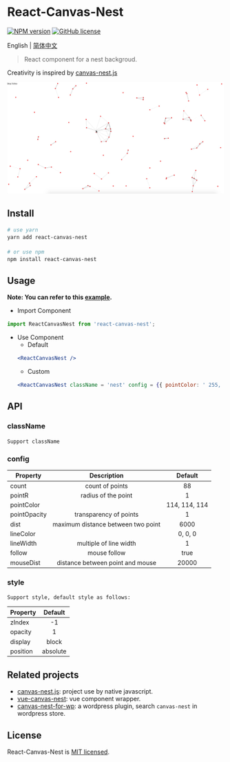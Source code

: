 # React-Canvas-Nest
[![NPM version](https://img.shields.io/npm/v/react-canvas-nest.svg)](https://www.npmjs.com/package/react-canvas-nest) [![GitHub license](https://img.shields.io/github/license/flyerH/react-canvas-nest.svg)](https://github.com/flyerH/react-canvas-nest/blob/master/LICENSE)  

English | [简体中文](./README-zh.md)
>  React component for a nest backgroud.

Creativity is inspired by [canvas-nest.js](https://github.com/hustcc/canvas-nest.js)  

![screenshot](./screenshot.jpg)

## Install
```bash
# use yarn
yarn add react-canvas-nest

# or use npm
npm install react-canvas-nest
```
## Usage
**Note: You can refer to this [example](./example).**
- Import Component
```js
import ReactCanvasNest from 'react-canvas-nest';
```
- Use Component
  - Default
  ```jsx
  <ReactCanvasNest />
  ```
  - Custom 
  ```jsx
  <ReactCanvasNest className = 'nest' config = {{ pointColor: ' 255, 255, 255 ' }} style = {{ zIndex: 99 }} />
  ```
## API  
### className
    Support className
### config
| Property     | Description                                        | Default       |
| ------------ | :------------------------------------------------: | :-----------: |
| count        | count of points                                    | 88            |
| pointR       | radius of the point                                | 1             |
| pointColor   |                                                    | 114, 114, 114 |
| pointOpacity | transparency of points                             | 1             |
| dist         | maximum distance between two point                 | 6000          |
| lineColor    |                                                    | 0, 0, 0       |
| lineWidth    | multiple of line width                             | 1             |
| follow       | mouse follow                                       | true          |
| mouseDist    | distance between point and mouse                   | 20000         |

### style
    Support style, default style as follows:
| Property     | Default   |
| ------------ | :-------: |
| zIndex       | -1        |
| opacity      | 1         |
| display      | block     |
| position     | absolute  |
## Related projects
- [canvas-nest.js](https://github.com/hustcc/canvas-nest.js): project use by native javascript.
- [vue-canvas-nest](https://github.com/ZYSzys/vue-canvas-nest): vue component wrapper.
- [canvas-nest-for-wp](https://github.com/aTool-org/canvas-nest-for-wp): a wordpress plugin, search `canvas-nest` in wordpress store.
## License
React-Canvas-Nest is [MIT licensed](./LICENSE).